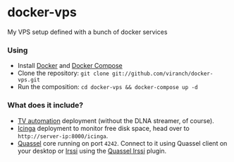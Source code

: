 # docker-vps
My VPS setup defined with a bunch of docker services

### Using
- Install [Docker](https://docs.docker.com/installation/#installation) and [Docker Compose](https://docs.docker.com/compose/install/#install-compose)
- Clone the repository: `git clone git://github.com/viranch/docker-vps.git`
- Run the composition: `cd docker-vps && docker-compose up -d`

### What does it include?
- [TV automation](https://github.com/viranch/docker-tv) deployment (without the DLNA streamer, of course).
- [Icinga](https://www.icinga.org/) deployment to monitor free disk space, head over to `http://server-ip:8000/icinga`.
- [Quassel](http://www.quassel-irc.org/) core running on port `4242`. Connect to it using Quassel client on your desktop or [Irssi](http://www.irssi.org/) using the [Quassel Irssi](https://github.com/phhusson/quassel-irssi) plugin.
